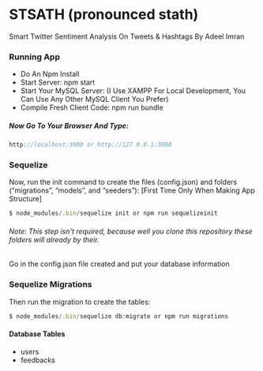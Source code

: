 # STSATH (pronounced stath)
Smart Twitter Sentiment Analysis On Tweets &amp; Hashtags
By Adeel Imran


### Running App
* Do An Npm Install
* Start Server: npm start
* Start Your MySQL Server: (I Use XAMPP For Local Development, You Can Use Any Other MySQL Client You Prefer)
* Compile Fresh Client Code: npm run bundle

##### Now Go To Your Browser And Type:

```javascript
http://localhost:3000 or http://127.0.0.1:3000
```

### Sequelize
Now, run the init command to create the files (config.json) and
folders (“migrations”, “models”, and “seeders”): [First Time Only When Making App Structure]

```javascript
$ node_modules/.bin/sequelize init or npm run sequelizeinit
```

###### Note: This step isn't required, because well you clone this repository these folders will already by their.  

Go in the config.json file created and put your database information


### Sequelize Migrations
Then run the migration to create the tables:

``` javascript
$ node_modules/.bin/sequelize db:migrate or npm run migrations
```

#### Database Tables
* users
* feedbacks
